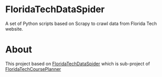 # FloridaTechDataSpider
A set of Python scripts based on Scrapy to crawl data from Florida Tech website.

# About
This project based on [FloridaTechDataSpider](https://github.com/XuZhen86/FloridaTechDataSpider)
which is sub-project of [FloridaTechCoursePlanner](https://github.com/ZBrettonYe/FloridaTechCoursePlanner)